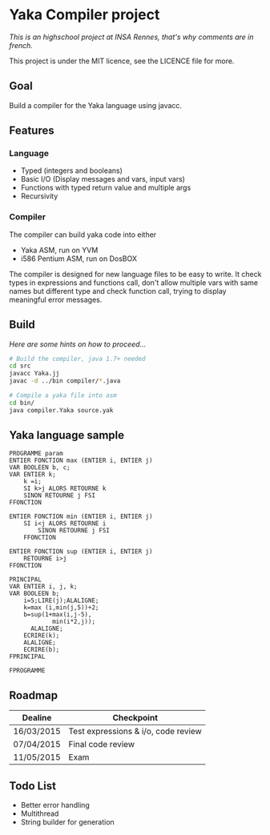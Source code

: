 Yaka Compiler project
================
*This is an highschool project at INSA Rennes, that's why comments are in french.*

This project is under the MIT licence, see the LICENCE file for more.

Goal
----
Build a compiler for the Yaka language using javacc.

Features
--------
### Language

* Typed (integers and booleans)
* Basic I/O (Display messages and vars, input vars)
* Functions with typed return value and multiple args
* Recursivity

### Compiler

The compiler can build yaka code into either
* Yaka ASM, run on YVM
* i586 Pentium ASM, run on DosBOX

The compiler is designed for new language files to be easy to write.
It check types in expressions and functions call, don't allow multiple vars with same names but different type and check function call, trying to display meaningful error messages.

Build
-----
*Here are some hints on how to proceed...*
```BASH
# Build the compiler, java 1.7+ needed
cd src
javacc Yaka.jj
javac -d ../bin compiler/*.java

# Compile a yaka file into asm
cd bin/
java compiler.Yaka source.yak
```

Yaka language sample
--------------------

```YAKA
PROGRAMME param
ENTIER FONCTION max (ENTIER i, ENTIER j)
VAR BOOLEEN b, c;
VAR ENTIER k;
	k =i;
	SI k>j ALORS RETOURNE k
	SINON RETOURNE j FSI
FFONCTION

ENTIER FONCTION min (ENTIER i, ENTIER j)
	SI i<j ALORS RETOURNE i
		SINON RETOURNE j FSI
	FFONCTION

ENTIER FONCTION sup (ENTIER i, ENTIER j)
	RETOURNE i>j
FFONCTION

PRINCIPAL 
VAR ENTIER i, j, k;
VAR BOOLEEN b;
	i=5;LIRE(j);ALALIGNE;
	k=max (i,min(j,5))+2;
	b=sup(1+max(i,j-5),
			min(i*2,j));
	  ALALIGNE;
	ECRIRE(k);
	ALALIGNE;
	ECRIRE(b);
FPRINCIPAL

FPROGRAMME
```

Roadmap
-------

Dealine    | Checkpoint
-----------|-----------
16/03/2015 | Test expressions & i/o, code review
07/04/2015 | Final code review
11/05/2015 | Exam

Todo List
---------
* Better error handling
* Multithread
* String builder for generation
